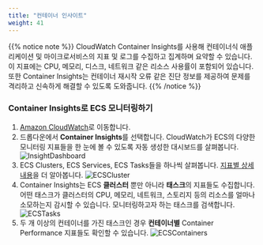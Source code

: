 ```yaml
---
title: "컨테이너 인사이트"
weight: 41
---
```


{{% notice note %}}
CloudWatch Container Insights를 사용해 컨테이너식 애플리케이션 및 마이크로서비스의 지표 및 로그를 수집하고 집계하며 요약할 수 있습니다. 이 지표에는 CPU, 메모리, 디스크, 네트워크 같은 리소스 사용률이 포함되어 있습니다. 또한 Container Insights는 컨테이너 재시작 오류 같은 진단 정보를 제공하여 문제를 격리하고 신속하게 해결할 수 있도록 도와줍니다. 
{{% /notice %}}
<!---Container Insights에서 수집한 지표에 대해 CloudWatch 경보를 설정할 수도 있습니다--->
### Container Insights로 ECS 모니터링하기
1.	[Amazon CloudWatch](https://console.aws.amazon.com/cloudwatch)로 이동합니다.
2.	드롭다운에서 **Container Insights**를 선택합니다. CloudWatch가 ECS의 다양한 모니터링 지표들을 한 눈에 볼 수 있도록 자동 생성한 대시보드를 살펴봅니다. 
![InsightDashboard](/images/monitoring/container_insight_1.png)
3.	ECS Clusters, ECS Services, ECS Tasks들을 하나씩 살펴봅니다.  [지표별 상세 내용](https://docs.aws.amazon.com/ko_kr/AmazonCloudWatch/latest/monitoring/Container-Insights-metrics-ECS.html)을 더 알아봅니다. 
![ECSCluster](/images/monitoring/container_insight_2.png)
4. Container Insights는 ECS **클러스터** 뿐만 아니라 **태스크**의 지표들도 수집합니다. 어떤 태스크가 클러스터의 CPU, 메모리, 네트워크, 스토리지 등의 리소스를 얼마나 소모하는지 감시할 수 있습니다. 모니터링하고자 하는 태스크를 검색합니다. 
![ECSTasks](/images/monitoring/container_insight_3.png)
5. 두 개 이상의 컨테이너를 가진 태스크인 경우 **컨테이너별** Container Performance 지표들도 확인할 수 있습니다.
![ECSContainers](/images/monitoring/container_insights_4.png)
